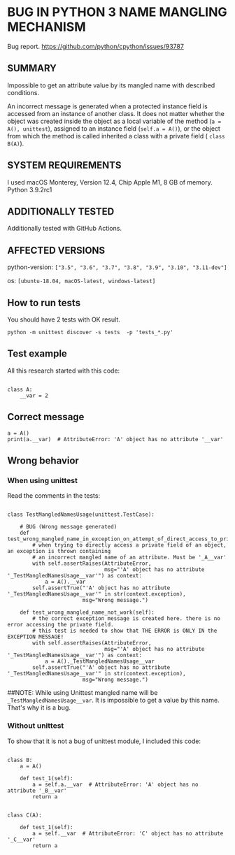 # BUG IN PYTHON 3 NAME MANGLING MECHANISM

Bug report. https://github.com/python/cpython/issues/93787

## SUMMARY

Impossible to get an attribute value by its mangled name with described conditions.

An incorrect message is generated when a protected instance field is accessed from an instance of another class.
It does not matter whether the object was created inside the object as a local variable of the method (`a = A(),
unittest`), assigned to an instance field (`self.a = A()`), or the object from which the method is called inherited
a class with a private field ( `class B(A)`).

## SYSTEM REQUIREMENTS

I used macOS Monterey, Version 12.4, Chip Apple M1, 8 GB of memory.
Python 3.9.2rc1

## ADDITIONALLY TESTED

Additionally tested with GitHub Actions. 

## AFFECTED VERSIONS

python-version: `["3.5", "3.6", "3.7", "3.8", "3.9", "3.10", "3.11-dev"]`

os: `[ubuntu-18.04, macOS-latest, windows-latest]`


## How to run tests

You should have 2 tests with OK result.
```
python -m unittest discover -s tests  -p 'tests_*.py'
```

## Test example
All this research started with this code:
```

class A:
    __var = 2
```
## Correct message
```
a = A()
print(a.__var)  # AttributeError: 'A' object has no attribute '__var'
```
## Wrong behavior

### When using unittest
Read the comments in the tests:
```

class TestMangledNamesUsage(unittest.TestCase):

    # BUG (Wrong message generated)
    def test_wrong_mangled_name_in_exception_on_attempt_of_direct_access_to_private_var(self):
        # when trying to directly access a private field of an object, an exception is thrown containing
        # an incorrect mangled name of an attribute. Must be '_A__var'
        with self.assertRaises(AttributeError,
                               msg="'A' object has no attribute '_TestMangledNamesUsage__var'") as context:
            a = A().__var
        self.assertTrue("'A' object has no attribute '_TestMangledNamesUsage__var'" in str(context.exception),
                        msg="Wrong message.")

    def test_wrong_mangled_name_not_work(self):
        # the correct exception message is created here. there is no error accessing the private field.
        # this test is needed to show that THE ERROR is ONLY IN the EXCEPTION MESSAGE!
        with self.assertRaises(AttributeError,
                               msg="'A' object has no attribute '_TestMangledNamesUsage__var'") as context:
            a = A()._TestMangledNamesUsage__var
        self.assertTrue("'A' object has no attribute '_TestMangledNamesUsage__var'" in str(context.exception),
                        msg="Wrong message.")
```
##NOTE:
While using Unittest mangled name will be `_TestMangledNamesUsage__var`.
It is impossible to get a value by this name. That's why it is a bug.

### Without unittest

To show that it is not a bug of unittest module, I included this code:

```

class B:
    a = A()

    def test_1(self):
        a = self.a.__var  # AttributeError: 'A' object has no attribute '_B__var'
        return a


class C(A):

    def test_1(self):
        a = self.__var  # AttributeError: 'C' object has no attribute '_C__var'
        return a
```
